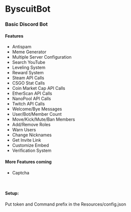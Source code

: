 # ByscuitBot
<h3>Basic Discord Bot</h3>

<h4>Features</h4>
<ul>
  <li>Antispam</li>
  <li>Meme Generator</li>
  <li>Multiple Server Configuration</li>
  <li>Search YouTube</li>
  <li>Leveling System</li>
  <li>Reward System</li>
  <li>Steam API Calls</li>
  <li>CSGO Stat Calls</li>
  <li>Coin Market Cap API Calls</li>
  <li>EtherScan API Calls</li>
  <li>NanoPool API Calls</li>
  <li>Twitch API Calls</li>
  <li>Welcome/Bye Messages</li>
  <li>User/Bot/Member Count</li>
  <li>Move/Kick/Mute/Ban Members</li>
  <li>Add/Remove Roles</li>
  <li>Warn Users</li>
  <li>Change Nicknames</li>
  <li>Get Invite Link</li>
  <li>Customize Embed</li>
  <li>Verification System</li>
</ul>

<h4>More Features coming</h4>
<ul>
  <li>Captcha</li>
</ul>
<br>
<h4>Setup:</h4>
Put token and Command prefix in the Resources/config.json
